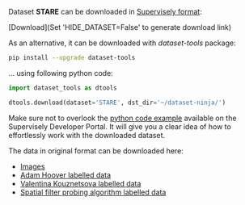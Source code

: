 Dataset **STARE** can be downloaded in [Supervisely format](https://developer.supervisely.com/api-references/supervisely-annotation-json-format):

 [Download](Set 'HIDE_DATASET=False' to generate download link)

As an alternative, it can be downloaded with *dataset-tools* package:
``` bash
pip install --upgrade dataset-tools
```

... using following python code:
``` python
import dataset_tools as dtools

dtools.download(dataset='STARE', dst_dir='~/dataset-ninja/')
```
Make sure not to overlook the [python code example](https://developer.supervisely.com/getting-started/python-sdk-tutorials/iterate-over-a-local-project) available on the Supervisely Developer Portal. It will give you a clear idea of how to effortlessly work with the downloaded dataset.

The data in original format can be downloaded here:

- [Images](https://cecas.clemson.edu/~ahoover/stare/images/all-images.zip)
- [Adam Hoover labelled data](https://cecas.clemson.edu/~ahoover/stare/probing/labels-ah.tar)
- [Valentina Kouznetsova labelled data](https://cecas.clemson.edu/~ahoover/stare/probing/labels-vk.tar)
- [Spatial filter probing algorithm labelled data](https://cecas.clemson.edu/~ahoover/stare/probing/results-4.tar)
